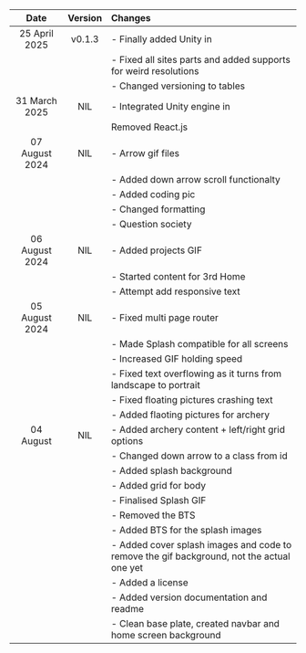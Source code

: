 | Date | Version | Changes |
| :--: | :-----: | :------ |
| 25 April 2025 | v0.1.3 | - Finally added Unity in
| | | - Fixed all sites parts and added supports for weird resolutions
| | | - Changed versioning to tables
| 31 March 2025 | NIL | - Integrated Unity engine in
| | | Removed React.js
| 07 August 2024 | NIL | - Arrow gif files
| | | - Added down arrow scroll functionalty
| | | - Added coding pic
| | | - Changed formatting
| | | - Question society
| 06 August 2024 | NIL | - Added projects GIF
| | | - Started content for 3rd Home
| | | - Attempt add responsive text
| 05 August 2024 | NIL | - Fixed multi page router
| | | - Made Splash compatible for all screens
| | | - Increased GIF holding speed
| | | - Fixed text overflowing as it turns from landscape to portrait
| | | - Fixed floating pictures crashing text
| | | - Added flaoting pictures for archery
| 04 August | NIL |  - Added archery content + left/right grid options
| | | - Changed down arrow to a class from id
| | | - Added splash background
| | | - Added grid for body
| | | - Finalised Splash GIF
| | | - Removed the BTS
| | | - Added BTS for the splash images
| | | - Added cover splash images and code to remove the gif background, not the actual one yet
| | | - Added a license
| | | - Added version documentation and readme
| | | - Clean base plate, created navbar and home screen background